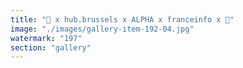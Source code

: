 ```yaml
---
title: "🗼 x hub.brussels x ALPHA x franceinfo x 🚀"
image: "./images/gallery-item-192-04.jpg"
watermark: "197"
section: "gallery"
---
```

